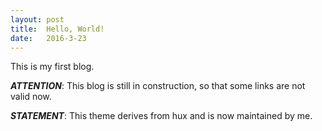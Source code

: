 ```yaml
---
layout: post
title:  Hello, World!
date:   2016-3-23
---
```


This is my first blog.  

***ATTENTION***: This blog is still in construction, so that some links are not valid now.  

***STATEMENT***: This theme derives from hux and is now maintained by me.